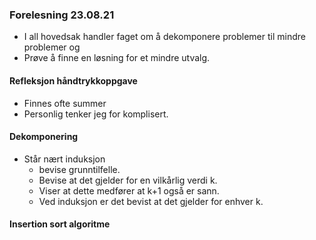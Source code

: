 ### Forelesning 23.08.21
* I all hovedsak handler faget om å dekomponere problemer til mindre problemer og
* Prøve å finne en løsning for et mindre utvalg.

#### Refleksjon håndtrykkoppgave
* Finnes ofte summer
* Personlig tenker jeg for komplisert.

#### Dekomponering
* Står nært induksjon
    * bevise grunntilfelle.
    * Bevise at det gjelder for en vilkårlig verdi k.
    * Viser at dette medfører at k+1 også er sann. 
    * Ved induksjon er det bevist at det gjelder for enhver k.

#### Insertion sort algoritme
